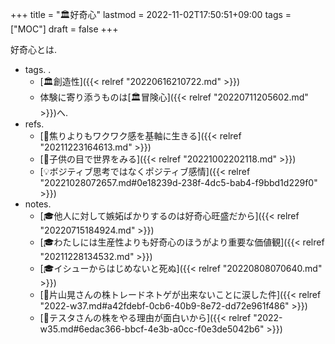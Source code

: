+++
title = "🏛好奇心"
lastmod = 2022-11-02T17:50:51+09:00
tags = ["MOC"]
draft = false
+++

好奇心とは.

-   tags. .
    -   [🏛創造性]({{< relref "20220616210722.md" >}})
    -   体験に寄り添うものは[🏛冒険心]({{< relref "20220711205602.md" >}})へ.
-   refs.
    -   [🦊焦りよりもワクワク感を基軸に生きる]({{< relref "20211223164613.md" >}})
    -   [🦊子供の目で世界をみる]({{< relref "20221002202118.md" >}})
    -   [💡ボジティブ思考ではなくポジティブ感情]({{< relref "20221028072657.md#0e18239d-238f-4dc5-bab4-f9bbd1d229f0" >}})
-   notes.
    -   [🎓他人に対して嫉妬ばかりするのは好奇心旺盛だから]({{< relref "20220715184924.md" >}})
    -   [🎓わたしには生産性よりも好奇心のほうがより重要な価値観]({{< relref "20211228134532.md" >}})
    -   [🎓イシューからはじめないと死ぬ]({{< relref "20220808070640.md" >}})
    -   [💭片山晃さんの株トレードネトゲが出来ないことに涙した件]({{< relref "2022-w37.md#a42fdebf-0cb6-40b9-8e72-dd72e961f486" >}})
    -   [💭テスタさんの株をやる理由が面白いから]({{< relref "2022-w35.md#6edac366-bbcf-4e3b-a0cc-f0e3de5042b6" >}})
